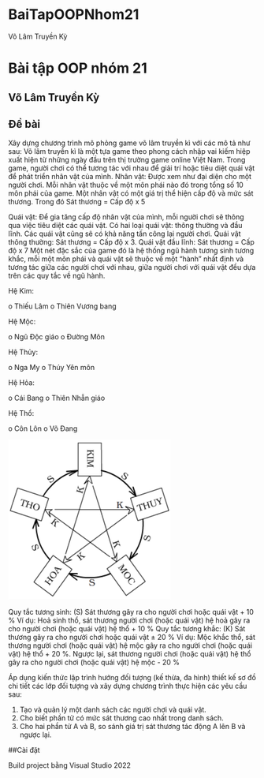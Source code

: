 # BaiTapOOPNhom21
Võ Lâm Truyền Kỳ

# Bài tập OOP nhóm 21
## Võ Lâm Truyền Kỳ

## Đề bài
Xây dựng chương trình mô phỏng game võ lâm truyền kì với các mô tả như sau: 
Võ lâm truyền kì là một tựa game theo phong cách nhập vai kiếm hiệp xuất hiện từ những ngày đầu trên thị trường game online Việt Nam. Trong game, người chơi có thể tương tác với nhau để giải trí hoặc tiêu diệt quái vật để phát triển nhân vật của mình. 
Nhân vật: Được xem như đại diện cho một người chơi. Mỗi nhân vật thuộc về một môn phái nào đó trong tổng số 10 môn phái của game. Một nhân vật có một giá trị thể hiện cấp độ và mức sát thương. Trong đó Sát thương = Cấp độ x 5

 Quái vật: Để gia tăng cấp độ nhân vật của mình, mỗi người chơi sẽ thông qua việc tiêu diệt các quái vật. Có hai loại quái vật: thông thường và đầu lĩnh. Các quái vật cũng sẽ có khả năng tấn công lại người chơi. Quái vật thông thường: Sát thương = Cấp độ x 3. Quái vật đầu lĩnh: Sát thương = Cấp độ x 7 
Một nét đặc sắc của game đó là hệ thống ngũ hành tương sinh tương khắc, mỗi một môn phái và quái vật sẽ thuộc về một “hành” nhất định và tương tác giữa các người chơi với nhau, giữa người chơi với quái vật đều dựa trên các quy tắc về ngũ hành.

Hệ Kim: 

 o Thiếu Lâm 
 o Thiên Vương bang 

Hệ Mộc: 

 o Ngũ Độc giáo 
 o Đường Môn 

Hệ Thủy: 

 o Nga My 
 o Thúy Yên môn 

Hệ Hỏa: 

 o Cái Bang 
 o Thiên Nhẫn giáo 

Hệ Thổ: 

 o Côn Lôn 
 o Võ Đang 

![alt text](https://github.com/realhaidinh/BaiTapOOPNhom21/blob/main/nguhanh.png?raw=true)

Quy tắc tương sinh: (S) Sát thương gây ra cho người chơi hoặc quái vật + 10 % 
Ví dụ: Hoả sinh thổ, sát thương người chơi (hoặc quái vật) hệ hoả gây ra cho người chơi (hoặc quái vật) hệ thổ + 10 % 
Quy tắc tương khắc: (K) Sát thương gây ra cho người chơi hoặc quái vật ± 20 % 
Ví dụ: Mộc khắc thổ, sát thương người chơi (hoặc quái vật) hệ mộc gây ra cho người chơi (hoặc quái vật) hệ thổ + 20 %. Ngược lại, sát thương người chơi (hoặc quái vật) hệ thổ gây ra cho người chơi (hoặc quái vật) hệ mộc - 20 %

Áp dụng kiến thức lập trình hướng đối tượng (kế thừa, đa hình) thiết kế sơ đồ chi tiết các lớp đối tượng và xây dựng chương trình thực hiện các yêu cầu sau: 
1. Tạo và quản lý một danh sách các người chơi và quái vật.  
2. Cho biết phần tử có mức sát thương cao nhất trong danh sách. 
3. Cho hai phần tử A và B, so sánh giá trị sát thương tác động A lên B và ngược lại. 

##Cài đặt

Build project bằng Visual Studio 2022
